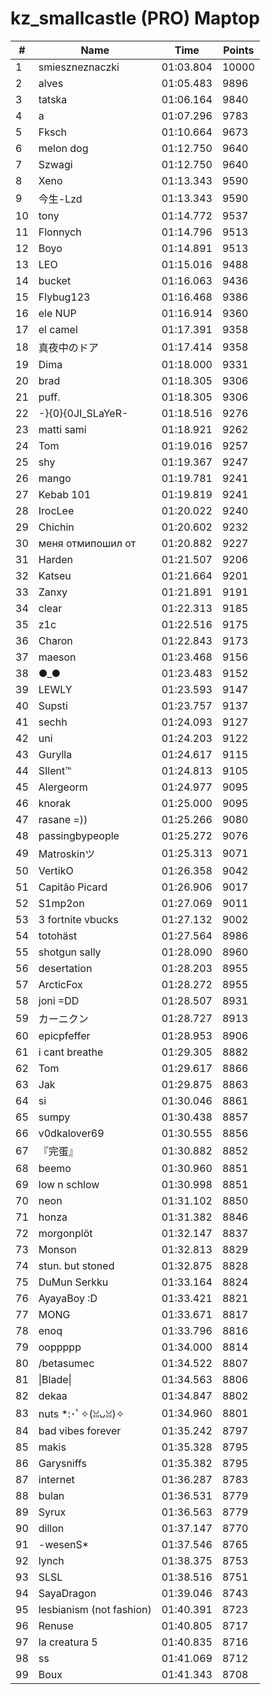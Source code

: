 # kz_smallcastle (PRO) Maptop

|  # | Name | Time | Points |
|-------------- | -------------- | -------------- | -------------- | 
| 1 | smieszneznaczki | 01:03.804 | 10000 | 
| 2 | alves | 01:05.483 | 9896 | 
| 3 | tatska | 01:06.164 | 9840 | 
| 4 | a | 01:07.296 | 9783 | 
| 5 | Fksch | 01:10.664 | 9673 | 
| 6 | melon dog | 01:12.750 | 9640 | 
| 7 | Szwagi | 01:12.750 | 9640 | 
| 8 | Xeno | 01:13.343 | 9590 | 
| 9 | 今生-Lzd | 01:13.343 | 9590 | 
| 10 | tony | 01:14.772 | 9537 | 
| 11 | Flonnych | 01:14.796 | 9513 | 
| 12 | Boyo | 01:14.891 | 9513 | 
| 13 | LEO | 01:15.016 | 9488 | 
| 14 | bucket | 01:16.063 | 9436 | 
| 15 | Flybug123 | 01:16.468 | 9386 | 
| 16 | ele NUP | 01:16.914 | 9360 | 
| 17 | el camel | 01:17.391 | 9358 | 
| 18 | 真夜中のドア | 01:17.414 | 9358 | 
| 19 | Dima | 01:18.000 | 9331 | 
| 20 | brad | 01:18.305 | 9306 | 
| 21 | puff. | 01:18.305 | 9306 | 
| 22 | -}{0}{0JI_SLaYeR- | 01:18.516 | 9276 | 
| 23 | matti sami | 01:18.921 | 9262 | 
| 24 | Tom | 01:19.016 | 9257 | 
| 25 | shy | 01:19.367 | 9247 | 
| 26 | mango | 01:19.781 | 9241 | 
| 27 | Kebab 101 | 01:19.819 | 9241 | 
| 28 | IrocLee | 01:20.022 | 9240 | 
| 29 | Chichin | 01:20.602 | 9232 | 
| 30 | меня отмипошил от | 01:20.882 | 9227 | 
| 31 | Harden | 01:21.507 | 9206 | 
| 32 | Katseu | 01:21.664 | 9201 | 
| 33 | Zanxy | 01:21.891 | 9191 | 
| 34 | clear | 01:22.313 | 9185 | 
| 35 | z1c | 01:22.516 | 9175 | 
| 36 | Charon | 01:22.843 | 9173 | 
| 37 | maeson | 01:23.468 | 9156 | 
| 38 | ●_● | 01:23.483 | 9152 | 
| 39 | LEWLY | 01:23.593 | 9147 | 
| 40 | Supsti | 01:23.757 | 9137 | 
| 41 | sechh | 01:24.093 | 9127 | 
| 42 | uni | 01:24.203 | 9122 | 
| 43 | Gurylla | 01:24.617 | 9115 | 
| 44 | SIlent℡ | 01:24.813 | 9105 | 
| 45 | Alergeorm | 01:24.977 | 9095 | 
| 46 | knorak | 01:25.000 | 9095 | 
| 47 | rasane =)) | 01:25.266 | 9080 | 
| 48 | passingbypeople | 01:25.272 | 9076 | 
| 49 | Matroskinツ | 01:25.313 | 9071 | 
| 50 | VertikO | 01:26.358 | 9042 | 
| 51 | Capitão Picard | 01:26.906 | 9017 | 
| 52 | S1mp2on | 01:27.069 | 9011 | 
| 53 | 3 fortnite vbucks | 01:27.132 | 9002 | 
| 54 | totohäst | 01:27.564 | 8986 | 
| 55 | shotgun sally | 01:28.090 | 8960 | 
| 56 | desertation | 01:28.203 | 8955 | 
| 57 | ArcticFox | 01:28.272 | 8955 | 
| 58 | joni =DD | 01:28.507 | 8931 | 
| 59 | カーニクン | 01:28.727 | 8913 | 
| 60 | epicpfeffer | 01:28.953 | 8906 | 
| 61 | i cant breathe | 01:29.305 | 8882 | 
| 62 | Tom | 01:29.617 | 8866 | 
| 63 | Jak | 01:29.875 | 8863 | 
| 64 | si | 01:30.046 | 8861 | 
| 65 | sumpy | 01:30.438 | 8857 | 
| 66 | v0dkalover69 | 01:30.555 | 8856 | 
| 67 | 『完蛋』 | 01:30.882 | 8852 | 
| 68 | beemo | 01:30.960 | 8851 | 
| 69 | low n schlow | 01:30.998 | 8851 | 
| 70 | neon | 01:31.102 | 8850 | 
| 71 | honza | 01:31.382 | 8846 | 
| 72 | morgonplöt | 01:32.147 | 8837 | 
| 73 | Monson | 01:32.813 | 8829 | 
| 74 | stun. but stoned | 01:32.875 | 8828 | 
| 75 | DuMun Serkku | 01:33.164 | 8824 | 
| 76 | AyayaBoy :D | 01:33.421 | 8821 | 
| 77 | MONG | 01:33.671 | 8817 | 
| 78 | enoq | 01:33.796 | 8816 | 
| 79 | ooppppp | 01:34.000 | 8814 | 
| 80 | /betasumec | 01:34.522 | 8807 | 
| 81 | \|Blade\| | 01:34.563 | 8806 | 
| 82 | dekaa | 01:34.847 | 8802 | 
| 83 | nuts *:･ﾟ✧(ꈍᴗꈍ)✧ | 01:34.960 | 8801 | 
| 84 | bad vibes forever | 01:35.242 | 8797 | 
| 85 | makis | 01:35.328 | 8795 | 
| 86 | Garysniffs | 01:35.382 | 8795 | 
| 87 | internet | 01:36.287 | 8783 | 
| 88 | bulan | 01:36.531 | 8779 | 
| 89 | Syrux | 01:36.563 | 8779 | 
| 90 | dillon | 01:37.147 | 8770 | 
| 91 | -wesenS* | 01:37.546 | 8765 | 
| 92 | lynch | 01:38.375 | 8753 | 
| 93 | SLSL | 01:38.516 | 8751 | 
| 94 | SayaDragon | 01:39.046 | 8743 | 
| 95 | lesbianism (not fashion) | 01:40.391 | 8723 | 
| 96 | Renuse | 01:40.805 | 8717 | 
| 97 | la creatura 5 | 01:40.835 | 8716 | 
| 98 | ss | 01:41.069 | 8712 | 
| 99 | Boux | 01:41.343 | 8708 | 

